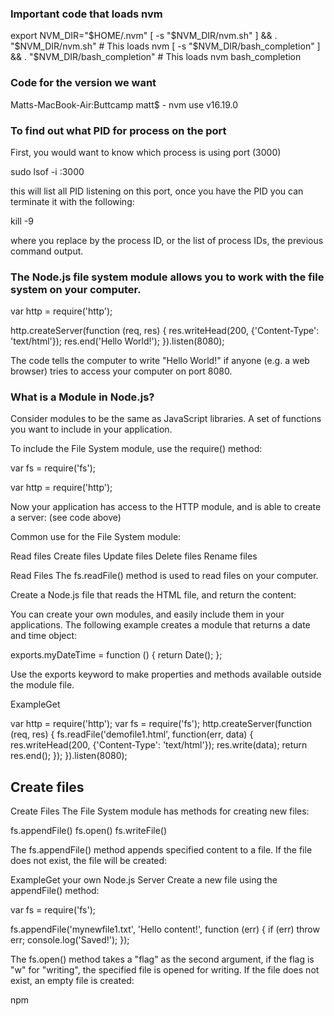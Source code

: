 ### Important code that loads nvm

export NVM_DIR="$HOME/.nvm"
  [ -s "$NVM_DIR/nvm.sh" ] && \. "$NVM_DIR/nvm.sh"  # This loads nvm
  [ -s "$NVM_DIR/bash_completion" ] && \. "$NVM_DIR/bash_completion"  # This loads nvm bash_completion

### Code for the version we want

Matts-MacBook-Air:Buttcamp matt$  -  nvm use v16.19.0

### To find out what PID for process on the port

First, you would want to know which process is using port (3000)

sudo lsof -i :3000

this will list all PID listening on this port, once you have the PID you can terminate it with the following:

kill -9 <PID>

where you replace <PID> by the process ID, or the list of process IDs, the previous command output.



### The Node.js file system module allows you to work with the file system on your computer.

var http = require('http');

http.createServer(function (req, res) {
  res.writeHead(200, {'Content-Type': 'text/html'});
  res.end('Hello World!');
}).listen(8080);

The code tells the computer to write "Hello World!" if anyone (e.g. a web browser) tries to access your computer on port 8080.


### What is a Module in Node.js?

Consider modules to be the same as JavaScript libraries.
A set of functions you want to include in your application.

To include the File System module, use the require() method:

var fs = require('fs');

var http = require('http');

Now your application has access to the HTTP module, and is able to create a server:
(see code above)

Common use for the File System module:

Read files
Create files
Update files
Delete files
Rename files

Read Files
The fs.readFile() method is used to read files on your computer.

Create a Node.js file that reads the HTML file, and return the content:

You can create your own modules, and easily include them in your applications.
The following example creates a module that returns a date and time object:

exports.myDateTime = function () {
  return Date();
};

Use the exports keyword to make properties and methods available outside the module file.

ExampleGet


var http = require('http');
var fs = require('fs');
http.createServer(function (req, res) {
  fs.readFile('demofile1.html', function(err, data) {
    res.writeHead(200, {'Content-Type': 'text/html'});
    res.write(data);
    return res.end();
  });
}).listen(8080);


## Create files

Create Files
The File System module has methods for creating new files:

fs.appendFile()
fs.open()
fs.writeFile()

The fs.appendFile() method appends specified content to a file. If the file does not exist, the file will be created:

ExampleGet your own Node.js Server
Create a new file using the appendFile() method:

var fs = require('fs');

fs.appendFile('mynewfile1.txt', 'Hello content!', function (err) {
  if (err) throw err;
  console.log('Saved!');
});

The fs.open() method takes a "flag" as the second argument, if the flag is "w" for "writing", the specified file is opened for writing. If the file does not exist, an empty file is created:


npm 